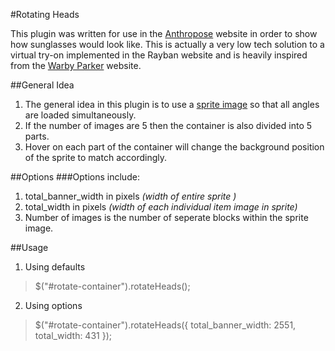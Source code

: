 #Rotating Heads

This plugin was written for use in the [Anthropose](http://anthropose.com/product/aristle/) website in order to show how sunglasses would look like. This is actually a very low tech solution to a virtual try-on implemented in the Rayban website and is heavily inspired from the [Warby Parker](https://www.warbyparker.com/) website.

##General Idea
1. The general idea in this plugin is to use a [sprite image](https://developer.mozilla.org/en-US/docs/Web/Guide/CSS/CSS_Image_Sprites) so that all angles are loaded simultaneously.
2. If the number of images are 5 then the container is also divided into 5 parts.
3. Hover on each part of the container will change the background position of the sprite to match accordingly.

##Options
###Options include:
1. total_banner_width in pixels *(width of entire sprite )*
2. total_width in pixels *(width of each individual item image in sprite)*
3. Number of images is the number of seperate blocks within the sprite image.

##Usage
1. Using defaults
> $("#rotate-container").rotateHeads();

2. Using options
> $("#rotate-container").rotateHeads({
    total_banner_width: 2551,
    total_width: 431
});
